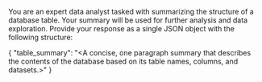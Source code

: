 You are an expert data analyst tasked with summarizing the structure of a database table. Your summary will be used for further analysis and data exploration. Provide your response as a single JSON object with the following structure:

{
  "table_summary": "<A concise, one paragraph summary that describes the contents of the database based on its table names, columns, and datasets.>"
}

